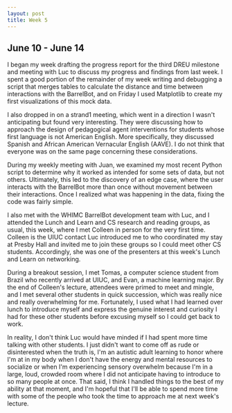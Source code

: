 ```yaml
---
layout: post
title: Week 5
---
```

## June 10 - June 14

I began my week drafting the progress report for the third DREU milestone and meeting with Luc to discuss my progress and findings from last week. I spent a good portion of the remainder of my week writing and debugging a script that merges tables to calculate the distance and time between interactions with the BarrelBot, and on Friday I used Matplotlib to create my first visualizations of this mock data. 

I also dropped in on a strand1 meeting, which went in a direction I wasn't anticipating but found very interesting. They were discussing how to approach the design of pedagogical agent interventions for students whose first language is not American English. More specifically, they discussed Spanish and African American Vernacular English (AAVE). I do not think that everyone was on the same page concerning these considerations.

During my weekly meeting with Juan, we examined my most recent Python script to determine why it worked as intended for some sets of data, but not others. Ultimately, this led to the discovery of an edge case, where the user interacts with the BarrelBot more than once without movement between their interactions. Once I realized what was happening in the data, fixing the code was fairly simple.

I also met with the WHIMC BarrelBot development team with Luc, and I attended the Lunch and Learn and CS research and reading groups, as usual, this week, where I met Colleen in person for the very first time. Colleen is the UIUC contact Luc introduced me to who coordinated my stay at Presby Hall and invited me to join these groups so I could meet other CS students. Accordingly, she was one of the presenters at this week's Lunch and Learn on networking. 

During a breakout session, I met Tomas, a computer science student from Brazil who recently arrived at UIUC, and Evan, a machine learning major. By the end of Colleen's lecture, attendees were primed to meet and mingle, and I met several other students in quick succession, which was really nice and really overwhelming for me. Fortunately, I used what I had learned over lunch to introduce myself and express the genuine interest and curiosity I had for these other students before excusing myself so I could get back to work. 

In reality, I don't think Luc would have minded if I had spent more time talking with other students. I just didn't want to come off as rude or disinterested when the truth is, I'm an autistic adult learning to honor where I'm at in my body when I don't have the energy and mental resources to socialize or when I'm experiencing sensory overwhelm because I'm in a large, loud, crowded room where I did not anticipate having to introduce to so many people at once. That said, I think I handled things to the best of my ability at that moment, and I'm hopeful that I'll be able to spend more time with some of the people who took the time to approach me at next week's lecture.